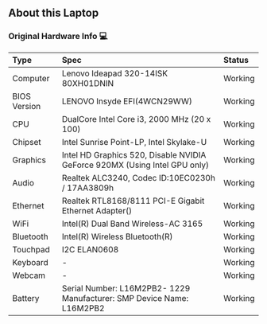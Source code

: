 ## About this Laptop

### Original Hardware Info 💻

Type | Spec | Status 
:---------|:---------|:----------
Computer		| Lenovo Ideapad 320-14ISK 80XH01DNIN   | Working 
BIOS Version	| LENOVO Insyde EFI(4WCN29WW) | Working 
CPU				| DualCore Intel Core i3, 2000 MHz (20 x 100) | Working 
Chipset			| Intel Sunrise Point-LP, Intel Skylake-U | Working 
Graphics		| Intel HD Graphics 520, Disable NVIDIA GeForce 920MX (Using Intel GPU only) | Working 
Audio			| Realtek ALC3240, Codec ID:10EC0230h / 17AA3809h | Working 
Ethernet		| Realtek RTL8168/8111 PCI-E Gigabit Ethernet Adapter() | Working 
WiFi			| Intel(R) Dual Band Wireless-AC 3165 | Working 
Bluetooth		| Intel(R) Wireless Bluetooth(R) | Working 
Touchpad		| I2C ELAN0608 | Working 
Keyboard		| - | Working 
Webcam		    | - | Working 
Battery		    | Serial Number: L16M2PB2- 1229 Manufacturer: SMP Device Name:	L16M2PB2 | Working 
